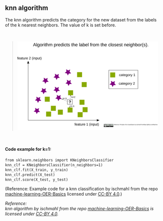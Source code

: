 ## knn algorithm

The knn algorithm predicts the category for the new dataset from the labels of the k nearest neighbors. The value of k is set before.

<br>

>![knn algorithm](../img/principle_knn_classification.svg)

<br>

#### Code example for k=1:
    from sklearn.neighbors import KNeighborsClassifier
    knn_clf = KNeighborsClassifier(n_neighbors=1)
    knn_clf.fit(X_train, y_train)
    knn_clf.predict(X_test)
    knn_clf.score(X_test, y_test)   

(Reference: Example code for a knn classification by ischmahl from the repo [machine-learning-OER-Basics](https://github.com/Machine-Learning-OER-Collection/Machine-Learning-OER-Basics) licensed under [CC-BY 4.0](https://creativecommons.org/licenses/by/4.0/).)

_Reference:  
knn algorithm by ischmahl from the repo [machine-learning-OER-Basics](https://github.com/Machine-Learning-OER-Collection/Machine-Learning-OER-Basics) is licensed under [CC-BY 4.0](https://creativecommons.org/licenses/by/4.0/)._

